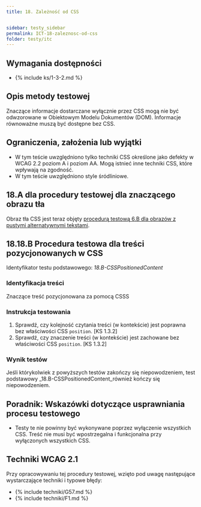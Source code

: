 ```yaml
---
title: 18. Zależność od CSS


sidebar: testy_sidebar
permalink: ICT-18-zaleznosc-od-css
folder: testy/itc
---
```


## Wymagania dostępności
- {% include ks/1-3-2.md %}

## Opis metody testowej
Znaczące informacje dostarczane wyłącznie przez CSS mogą nie być odwzorowane w Obiektowym Modelu Dokumentów (DOM). Informacje równoważne muszą być dostępne bez CSS.

## Ograniczenia, założenia lub wyjątki
-   W tym teście uwzględniono tylko techniki CSS określone jako defekty w WCAG 2.2 poziom A i poziom AA. Mogą istnieć inne techniki CSS, które wpływają na zgodność.
-   W tym teście uwzględniono style śródliniowe.

## 18.A dla procedury testowej dla znaczącego obrazu tła
Obraz tła CSS jest teraz objęty [procedurą testową 6.B dla obrazów z pustymi alternatywnymi tekstami](https://testy.lepszyweb.pl/ICT-06-obrazy#6a-procedura-testowa-dla-obraz%C3%B3w-z-niepust%C4%85-alternatyw%C4%85-tekstow%C4%85).

## 18.18.B Procedura testowa dla treści pozycjonowanych w CSS
Identyfikator testu podstawowego: _18.B-CSSPositionedContent_

### Identyfikacja treści
Znaczące treść pozycjonowana za pomocą CSSS

### Instrukcja testowania

1.	Sprawdź, czy kolejność czytania treści (w kontekście) jest poprawna bez właściwości CSS `position`. [KS 1.3.2]
2.	Sprawdź, czy znaczenie treści (w kontekście) jest zachowane bez właściwości CSS `position`. [KS 1.3.2]

### Wynik testów
Jeśli którykolwiek z powyższych testów zakończy się niepowodzeniem, test podstawowy _18.B-CSSPositionedContent_również kończy się niepowodzeniem.

##  Poradnik: Wskazówki dotyczące usprawniania procesu testowego
-   Testy te nie powinny być wykonywane poprzez wyłączenie wszystkich CSS. Treść nie musi być wpostrzegalna i funkcjonalna przy wyłączonych wszystkich CSS.

## Techniki WCAG 2.1
Przy opracowywaniu tej procedury testowej, wzięto pod uwagę następujące wystarczające techniki i typowe błędy:

- {% include techniki/G57.md %}
- {% include techniki/F1.md %}
